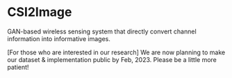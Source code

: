 # CSI2Image
GAN-based wireless sensing system that directly convert channel information into informative images.

[For those who are interested in our research]
We are now planning to make our dataset & implementation public by Feb, 2023.
Please be a little more patient!
